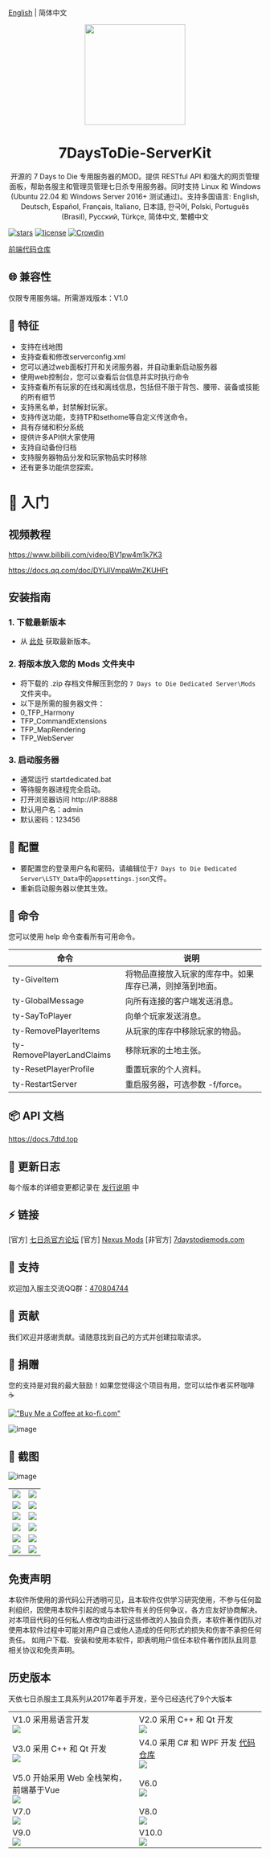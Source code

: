[English](./README.md) | 简体中文

<div align="center"><img width="200" src="https://github.com/user-attachments/assets/d002c198-7bb3-4a46-896f-f85ad8090500"/>
  <h1> 7DaysToDie-ServerKit </h1>
  <p>开源的 7 Days to Die 专用服务器的MOD。提供 RESTful API 和强大的网页管理面板，帮助各服主和管理员管理七日杀专用服务器。同时支持 Linux 和 Windows (Ubuntu 22.04 和 Windows Server 2016+ 测试通过)。支持多国语言: English, Deutsch, Español, Français, Italiano, 日本語, 한국어, Polski, Português (Brasil), Русский, Türkçe, 简体中文, 繁體中文
  </p>
</div>

[![stars](https://img.shields.io/github/stars/1249993110/7DaysToDie-ServerKit?style=flat-square&logo=GitHub)](https://github.com/1249993110/7DaysToDie-ServerKit)
[![license](https://img.shields.io/github/license/1249993110/7DaysToDie-ServerKit?style=flat-square)](https://en.wikipedia.org/wiki/MIT_License)
[![Crowdin](https://badges.crowdin.net/7daystodie-serverkit/localized.svg)](https://crowdin.com/project/7daystodie-serverkit)

[前端代码仓库](https://github.com/1249993110/7DaysToDie-ServerKit-webui)

## 🌐 兼容性
仅限专用服务端。所需游戏版本：V1.0

## 🎉 特征
- 支持在线地图
- 支持查看和修改serverconfig.xml
- 您可以通过web面板打开和关闭服务器，并自动重新启动服务器
- 使用web控制台，您可以查看后台信息并实时执行命令
- 支持查看所有玩家的在线和离线信息，包括但不限于背包、腰带、装备或技能的所有细节
- 支持黑名单，封禁解封玩家。
- 支持传送功能，支持TP和sethome等自定义传送命令。
- 具有存储和积分系统
- 提供许多API供大家使用
- 支持自动备份归档
- 支持服务器物品分发和玩家物品实时移除
- 还有更多功能供您探索。

# 📌 入门

## **视频教程**
https://www.bilibili.com/video/BV1pw4m1k7K3

https://docs.qq.com/doc/DYlJlVmpaWmZKUHFt

## **安装指南**

### 1. **下载最新版本**
- 从 [此处](https://github.com/1249993110/7DaysToDie-ServerKit/releases) 获取最新版本。

### 2. **将版本放入您的 Mods 文件夹中**
- 将下载的 .zip 存档文件解压到您的 `7 Days to Die Dedicated Server\Mods` 文件夹中。
- 以下是所需的服务器文件：
- 0_TFP_Harmony
- TFP_CommandExtensions
- TFP_MapRendering
- TFP_WebServer

### 3. **启动服务器**
- 通常运行 startdedicated.bat
- 等待服务器进程完全启动。
- 打开浏览器访问 http://IP:8888
- 默认用户名：admin
- 默认密码：123456

## 🚀 配置
- 要配置您的登录用户名和密码，请编辑位于`7 Days to Die Dedicated Server\LSTY_Data`中的`appsettings.json`文件。
- 重新启动服务器以使其生效。

## 🍻 命令
您可以使用 help 命令查看所有可用命令。

| 命令 | 说明 |
| --- | --- |
| ty-GiveItem | 将物品直接放入玩家的库存中。如果库存已满，则掉落到地面。|
| ty-GlobalMessage | 向所有连接的客户端发送消息。|
| ty-SayToPlayer | 向单个玩家发送消息。|
| ty-RemovePlayerItems | 从玩家的库存中移除玩家的物品。|
| ty-RemovePlayerLandClaims | 移除玩家的土地主张。|
| ty-ResetPlayerProfile | 重置玩家的个人资料。|
| ty-RestartServer | 重启服务器，可选参数 -f/force。|

## 📦️ API 文档
https://docs.7dtd.top

## 🌱 更新日志
每个版本的详细变更都记录在 [发行说明](./CHANGELOG.md) 中

## ⚡️ 链接
[官方] [七日杀官方论坛](https://community.7daystodie.com/topic/37613-tianyiserverkit-a-server-panel-management-tool-for-v10)
[官方] [Nexus Mods](https://www.nexusmods.com/7daystodie/mods/5924)
[非官方] [7daystodiemods.com](https://7daystodiemods.com/dedicated-server-api-integration-visual-management-kit)

## 👷 支持
欢迎加入服主交流QQ群：[470804744](https://qm.qq.com/cgi-bin/qm/qr?k=p3TKGDnBAxxyVsR79pF-WYHI3BjsYiHe&jump_from=webapi&authKey=wTpnGpOGOsAaNTD4TqL4kukLQnxT+TmDFQx803v+Q2zWU0E7LYuSkBQQI+WhrqFB)

## 🙈 贡献
我们欢迎并感谢贡献。请随意找到自己的方式并创建拉取请求。

## 💚 捐赠
您的支持是对我的最大鼓励！如果您觉得这个项目有用，您可以给作者买杯咖啡 :coffee:

[!["Buy Me a Coffee at ko-fi.com"](https://storage.ko-fi.com/cdn/kofi1.png?v=3)](https://ko-fi.com/L3L012RJ8R)

![image](https://github.com/user-attachments/assets/615fb619-5f40-42da-86ad-e60de11cdef2)

## 🎨 截图
![image](https://github.com/user-attachments/assets/581cd03d-e271-4011-b547-b82ad16f64a3)
<table>
  <tr>
    <td>
      <img src="https://github.com/user-attachments/assets/fa9e18a5-65d1-46a1-bd3f-3d136bf4411c">
    </td>
    <td>
      <img src="https://github.com/user-attachments/assets/748b33cb-bfbc-4585-848f-0ac07a192121">
    </td>
  </tr>
  <tr>
    <td>
      <img src="https://github.com/user-attachments/assets/84661343-8a20-414b-90be-a27705555259">
    </td>
    <td>
      <img src="https://github.com/user-attachments/assets/92c87d6d-8406-415b-9d13-a07a18ddb087">
    </td>
  </tr>
  <tr>
    <td>
      <img src="https://github.com/user-attachments/assets/c068c9bf-0ebb-4b3d-a3c9-e01c957cfca4">
    </td>
    <td>
      <img src="https://github.com/user-attachments/assets/dfdb1dfb-f801-463b-a8d1-dc64ab88736e">
    </td>
  </tr>
  <tr>
    <td>
      <img src="https://github.com/user-attachments/assets/52a5d65a-0c9e-4812-baad-f6fd0c84ef95">
    </td>
    <td>
      <img src="https://github.com/user-attachments/assets/4d8317ab-388b-4191-9d31-df778d93f7a6">
    </td>
  </tr>
  <tr>
    <td>
      <img src="https://github.com/user-attachments/assets/193760ae-9b66-4c81-82e9-a31860130f4d">
    </td>
    <td>
      <img src="https://github.com/user-attachments/assets/5b3d551b-8d77-4c0d-bd93-83b74316fff6">
    </td>
  </tr>
  <tr>
    <td>
      <img src="https://github.com/user-attachments/assets/3c5e6605-3c16-45ed-a0ee-a5327e7a3056">
    </td>
    <td>
      <img src="https://github.com/user-attachments/assets/0fb8610f-8a6e-4005-b2ed-5043aa066b99">
    </td>
  </tr>
</table>

## 免责声明
本软件所使用的源代码公开透明可见，且本软件仅供学习研究使用，不参与任何盈利组织，因使用本软件引起的或与本软件有关的任何争议，各方应友好协商解决。
对本项目代码的任何私人修改均由进行这些修改的人独自负责，本软件著作团队对使用本软件过程中可能对用户自己或他人造成的任何形式的损失和伤害不承担任何责任。
如用户下载、安装和使用本软件，即表明用户信任本软件著作团队且同意相关协议和免责声明。

## 历史版本
天依七日杀服主工具系列从2017年着手开发，至今已经迭代了9个大版本
<table>
  <tr>
    <td style="width: 50%">
      <div>V1.0 采用易语言开发</div>
      <img src="https://github.com/user-attachments/assets/ba407055-0eee-4140-8371-a2e77a27f924">
    </td>
    <td style="width: 50%">
      <div>V2.0 采用 C++ 和 Qt 开发</div>
      <img src="https://github.com/user-attachments/assets/93d0204e-4dab-4c3c-9f59-8646b0056042">
    </td>
  </tr>
  <tr>
    <td style="width: 50%">
      <div>V3.0 采用 C++ 和 Qt 开发</div>
      <img src="https://github.com/user-attachments/assets/dfd2f607-2f65-4ff5-9d29-f7a433ea1469">
    </td>
    <td style="width: 50%">
      <div>V4.0 采用 C# 和 WPF 开发 <a href="https://github.com/1249993110/TianYiSdtdServerTools">代码仓库</a></div>
      <img src="https://github.com/user-attachments/assets/7a33428c-dad5-4c0c-9867-506ab626225a">
    </td>
  </tr>
  <tr>
    <td style="width: 50%">
      <div>V5.0 开始采用 Web 全栈架构，前端基于Vue</div>
      <img src="https://github.com/user-attachments/assets/63eec623-901a-488c-a108-4629a0c804ad">
    </td>
    <td style="width: 50%">
      <div>V6.0</div>
      <img src="https://github.com/user-attachments/assets/53b97c9d-596d-49d4-87db-1c182fa41810">
    </td>
  </tr>
  <tr>
    <td style="width: 50%">
      <div>V7.0</div>
      <img src="https://github.com/user-attachments/assets/f320be74-0390-495e-b998-6cd344a1534a">
    </td>
    <td style="width: 50%">
      <div>V8.0</div>
      <img src="https://github.com/user-attachments/assets/a2e38ae6-7840-4a46-ad8c-705a396a0a04">
    </td>
  </tr>
  <tr>
    <td style="width: 50%">
      <div>V9.0</div>
      <img src="https://github.com/user-attachments/assets/05a7728a-62f3-4a0f-919b-b1e118f1059b">
    </td>
    <td style="width: 50%">
      <div>V10.0</div>
      <img src="https://github.com/user-attachments/assets/581cd03d-e271-4011-b547-b82ad16f64a3">
    </td>
  </tr>
</table>
